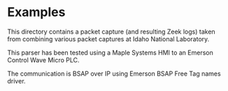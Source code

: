 # Examples

This directory contains a packet capture (and resulting Zeek logs) taken from combining various packet captures at Idaho National Laboratory.

This parser has been tested using a Maple Systems HMI to an Emerson Control Wave Micro PLC. 

The communication is BSAP over IP using Emerson BSAP Free Tag names driver.
